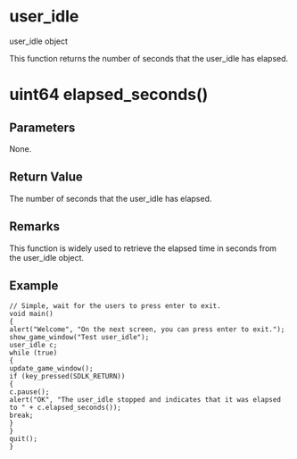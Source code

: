 # user_idle

user_idle object

  


This function returns the number of seconds that the user_idle has elapsed.

# uint64 elapsed_seconds()

## Parameters

None.

## Return Value

The number of seconds that the user_idle has elapsed.

## Remarks

This function is widely used to retrieve the elapsed time in seconds from the user_idle object.

## Example


```
// Simple, wait for the users to press enter to exit.
void main()
{
alert("Welcome", "On the next screen, you can press enter to exit.");
show_game_window("Test user_idle");
user_idle c;
while (true)
{
update_game_window();
if (key_pressed(SDLK_RETURN))
{
c.pause();
alert("OK", "The user_idle stopped and indicates that it was elapsed to " + c.elapsed_seconds());
break;
}
}
quit();
}

```
